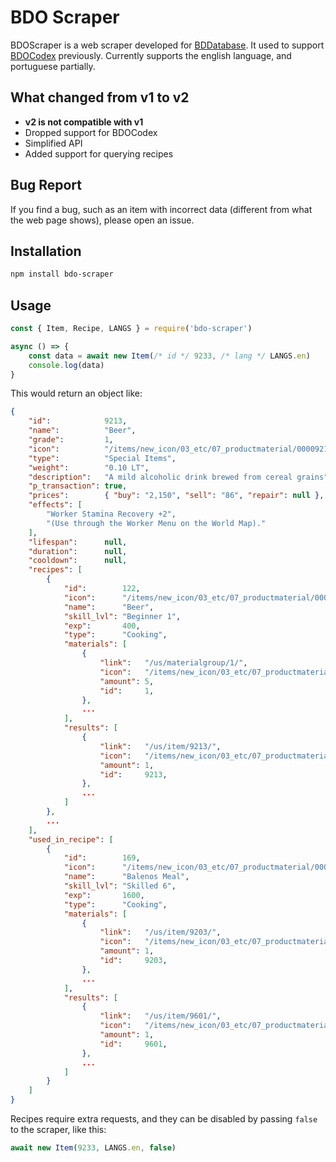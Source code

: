 # BDO Scraper
BDOScraper is a web scraper developed for [BDDatabase](https://bddatabase.net/). It used to support [BDOCodex](http://bdocodex.com/) previously. Currently supports the english language, and portuguese partially.

## What changed from v1 to v2
- **v2 is not compatible with v1**
- Dropped support for BDOCodex
- Simplified API
- Added support for querying recipes

## Bug Report
If you find a bug, such as an item with incorrect data (different from what the web page shows), please open an issue.

## Installation
```bash
npm install bdo-scraper
```

## Usage
```javascript
const { Item, Recipe, LANGS } = require('bdo-scraper')

async () => {
    const data = await new Item(/* id */ 9233, /* lang */ LANGS.en)
    console.log(data)
}
```
This would return an object like:
```json
{
    "id":            9213,
    "name":          "Beer",
    "grade":         1,
    "icon":          "/items/new_icon/03_etc/07_productmaterial/00009213.png",
    "type":          "Special Items",
    "weight":        "0.10 LT",
    "description":   "A mild alcoholic drink brewed from cereal grains",
    "p_transaction": true,
    "prices":        { "buy": "2,150", "sell": "86", "repair": null },
    "effects": [
        "Worker Stamina Recovery +2",
        "(Use through the Worker Menu on the World Map)."
    ],
    "lifespan":      null,
    "duration":      null,
    "cooldown":      null,
    "recipes": [
        {
            "id":        122,
            "icon":      "/items/new_icon/03_etc/07_productmaterial/00009213.png",
            "name":      "Beer",
            "skill_lvl": "Beginner 1",
            "exp":       400,
            "type":      "Cooking",
            "materials": [
                {
                    "link":   "/us/materialgroup/1/",
                    "icon":   "/items/new_icon/03_etc/07_productmaterial/00007005.png",
                    "amount": 5,
                    "id":     1,
                },
                ...
            ],
            "results": [
                {
                    "link":   "/us/item/9213/",
                    "icon":   "/items/new_icon/03_etc/07_productmaterial/00009213.png",
                    "amount": 1,
                    "id":     9213,
                },
                ...
            ]
        },
        ...
    ],
    "used_in_recipe": [
        {
            "id":        169,
            "icon":      "/items/new_icon/03_etc/07_productmaterial/00009601.png",
            "name":      "Balenos Meal",
            "skill_lvl": "Skilled 6",
            "exp":       1600,
            "type":      "Cooking",
            "materials": [
                {
                    "link":   "/us/item/9203/",
                    "icon":   "/items/new_icon/03_etc/07_productmaterial/00009203.png",
                    "amount": 1,
                    "id":     9203,
                },
                ...
            ],
            "results": [
                {
                    "link":   "/us/item/9601/",
                    "icon":   "/items/new_icon/03_etc/07_productmaterial/00009601.png",
                    "amount": 1,
                    "id":     9601,
                },
                ...
            ]
        }
    ]
}
```
Recipes require extra requests, and they can be disabled by passing `false` to the scraper, like this:
```javascript
await new Item(9233, LANGS.en, false)
```